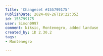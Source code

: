 ```yaml
---
Title: 'Changeset #155799175'
PublishDate: 2024-08-26T19:22:35Z
id: 155799175
user: Simon0997
comment: Niksic, Montenegro, added landuse
created_by: iD 2.30.2
tags:
- Montenegro

---
```

